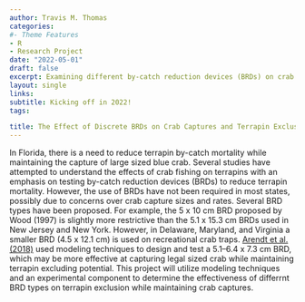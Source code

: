 ```yaml
---
author: Travis M. Thomas
categories:
#- Theme Features
- R
- Research Project
date: "2022-05-01"
draft: false
excerpt: Examining different by-catch reduction devices (BRDs) on crab captures and terrapin exclusion using a combination of theoretical modeling and lab experiments. 
layout: single
links:
subtitle: Kicking off in 2022!
tags:

title: The Effect of Discrete BRDs on Crab Captures and Terrapin Exclusion.
---
```


In Florida, there is a need to reduce terrapin by-catch mortality while maintaining the capture of large sized blue crab. Several studies have attempted to understand the effects of crab fishing on terrapins with an emphasis on testing by-catch reduction devices (BRDs) to reduce terrapin mortality. However, the use of BRDs have not been required in most states, possibly due to concerns over crab capture sizes and rates. Several BRD types have been proposed. For example, the 5 x 10 cm BRD proposed by Wood (1997) is slightly more restrictive than the 5.1 x 15.3 cm BRDs used in New Jersey and New York. However, in Delaware, Maryland, and Virginia a smaller BRD (4.5 x 12.1 cm) is used on recreational crab traps. [Arendt et al. (2018)](https://afspubs.onlinelibrary.wiley.com/doi/full/10.1002/nafm.10045) used modeling techniques to design and test a 5.1–6.4 x 7.3 cm BRD, which may be more effective at capturing legal sized crab while maintaining terrapin excluding potential. This project will utilize modeling techniques and an experimental component to determine the effectiveness of differrnt BRD types on terrapin exclusion while maintaining crab captures.  

